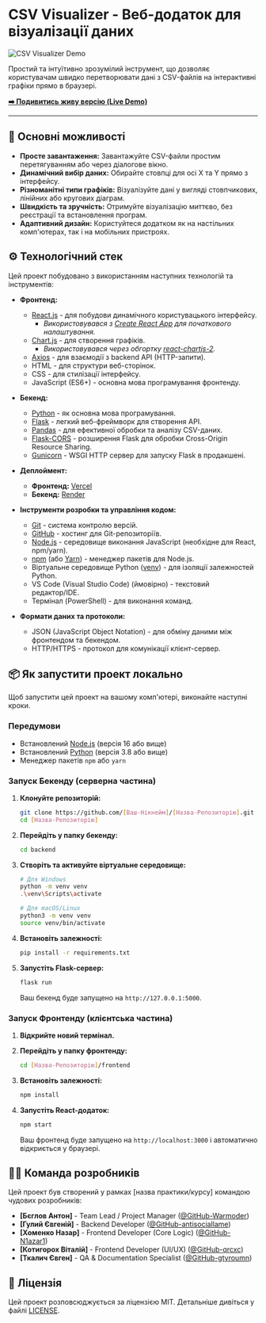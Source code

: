 # CSV Visualizer - Веб-додаток для візуалізації даних

![CSV Visualizer Demo](https://github.com/user-attachments/assets/88125095-5e68-43f3-9662-3469e5737e3a)

Простий та інтуїтивно зрозумілий інструмент, що дозволяє користувачам швидко перетворювати дані з CSV-файлів на інтерактивні графіки прямо в браузері.

**[➡️ Подивитись живу версію (Live Demo)](csv-visualizer-app3.vercel.app)**

---

## 🚀 Основні можливості

*   **Просте завантаження:** Завантажуйте CSV-файли простим перетягуванням або через діалогове вікно.
*   **Динамічний вибір даних:** Обирайте стовпці для осі X та Y прямо з інтерфейсу.
*   **Різноманітні типи графіків:** Візуалізуйте дані у вигляді стовпчикових, лінійних або кругових діаграм.
*   **Швидкість та зручність:** Отримуйте візуалізацію миттєво, без реєстрації та встановлення програм.
*   **Адаптивний дизайн:** Користуйтеся додатком як на настільних комп'ютерах, так і на мобільних пристроях.

## ⚙️ Технологічний стек

Цей проект побудовано з використанням наступних технологій та інструментів:

*   **Фронтенд:**
    *   [React.js](https://react.dev/) - для побудови динамічного користувацького інтерфейсу.
        *   *Використовувався з [Create React App](https://create-react-app.dev/) для початкового налаштування.*
    *   [Chart.js](https://www.chartjs.org/) - для створення графіків.
        *   *Використовувався через обгортку [react-chartjs-2](https://react-chartjs-2.js.org/).*
    *   [Axios](https://axios-http.com/) - для взаємодії з backend API (HTTP-запити).
    *   HTML - для структури веб-сторінок.
    *   CSS - для стилізації інтерфейсу.
    *   JavaScript (ES6+) - основна мова програмування фронтенду.

*   **Бекенд:**
    *   [Python](https://www.python.org/) - як основна мова програмування.
    *   [Flask](https://flask.palletsprojects.com/) - легкий веб-фреймворк для створення API.
    *   [Pandas](https://pandas.pydata.org/) - для ефективної обробки та аналізу CSV-даних.
    *   [Flask-CORS](https://flask-cors.readthedocs.io/) - розширення Flask для обробки Cross-Origin Resource Sharing.
    *   [Gunicorn](https://gunicorn.org/) - WSGI HTTP сервер для запуску Flask в продакшені.

*   **Деплоймент:**
    *   **Фронтенд:** [Vercel](https://vercel.com/)
    *   **Бекенд:** [Render](https://render.com/)

*   **Інструменти розробки та управління кодом:**
    *   [Git](https://git-scm.com/) - система контролю версій.
    *   [GitHub](https://github.com/) - хостинг для Git-репозиторіїв.
    *   [Node.js](https://nodejs.org/) - середовище виконання JavaScript (необхідне для React, npm/yarn).
    *   [npm](https://www.npmjs.com/) (або [Yarn](https://yarnpkg.com/)) - менеджер пакетів для Node.js.
    *   Віртуальне середовище Python ([venv](https://docs.python.org/3/library/venv.html)) - для ізоляції залежностей Python.
    *   VS Code (Visual Studio Code) (ймовірно) - текстовий редактор/IDE.
    *   Термінал (PowerShell) - для виконання команд.

*   **Формати даних та протоколи:**
    *   JSON (JavaScript Object Notation) - для обміну даними між фронтендом та бекендом.
    *   HTTP/HTTPS - протокол для комунікації клієнт-сервер.

## 📦 Як запустити проект локально

Щоб запустити цей проект на вашому комп'ютері, виконайте наступні кроки.

### Передумови

*   Встановлений [Node.js](https://nodejs.org/) (версія 16 або вище)
*   Встановлений [Python](https://www.python.org/) (версія 3.8 або вище)
*   Менеджер пакетів `npm` або `yarn`

### Запуск Бекенду (серверна частина)

1.  **Клонуйте репозиторій:**
    ```bash
    git clone https://github.com/[Ваш-Нікнейм]/[Назва-Репозиторію].git
    cd [Назва-Репозиторію]
    ```

2.  **Перейдіть у папку бекенду:**
    ```bash
    cd backend
    ```

3.  **Створіть та активуйте віртуальне середовище:**
    ```bash
    # Для Windows
    python -m venv venv
    .\venv\Scripts\activate

    # Для macOS/Linux
    python3 -m venv venv
    source venv/bin/activate
    ```

4.  **Встановіть залежності:**
    ```bash
    pip install -r requirements.txt
    ```

5.  **Запустіть Flask-сервер:**
    ```bash
    flask run
    ```
    Ваш бекенд буде запущено на `http://127.0.0.1:5000`.

### Запуск Фронтенду (клієнтська частина)

1.  **Відкрийте новий термінал.**

2.  **Перейдіть у папку фронтенду:**
    ```bash
    cd [Назва-Репозиторію]/frontend
    ```

3.  **Встановіть залежності:**
    ```bash
    npm install
    ```

4.  **Запустіть React-додаток:**
    ```bash
    npm start
    ```
    Ваш фронтенд буде запущено на `http://localhost:3000` і автоматично відкриється у браузері.

## 🧑‍💻 Команда розробників

Цей проект був створений у рамках [назва практики/курсу] командою чудових розробників:

*   **[Бєглов Антон]** - Team Lead / Project Manager ([@GitHub-Warmoder](https://github.com/Warmoder))
*   **[Гулий Євгеній]** - Backend Developer ([@GitHub-antisociallame](https://github.com/antisociallame))
*   **[Хоменко Назар]** - Frontend Developer (Core Logic) ([@GitHub-N1azar1](https://github.com/N1azar1))
*   **[Котигорох Віталій]** - Frontend Developer (UI/UX) ([@GitHub-qrcxc](https://github.com/qrcxc))
*   **[Ткалич Євген]** - QA & Documentation Specialist ([@GitHub-gtyroumn](https://github.com/gtyroumn))

## 📜 Ліцензія

Цей проект розповсюджується за ліцензією MIT. Детальніше дивіться у файлі [LICENSE](LICENSE).
